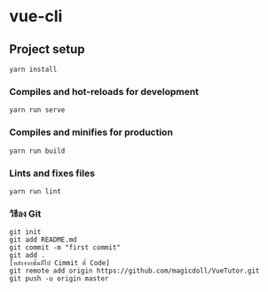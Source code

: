 # vue-cli

## Project setup
```
yarn install
```

### Compiles and hot-reloads for development
```
yarn run serve
```

### Compiles and minifies for production
```
yarn run build
```

### Lints and fixes files
```
yarn run lint
```

### วิธีลง Git
```
git init
git add README.md
git commit -m "first commit"
git add .
[หลังจากนั้นก็ไป Cimmit ที่ Code]
git remote add origin https://github.com/magicdoll/VueTutor.git
git push -u origin master
```

